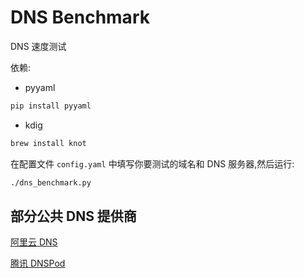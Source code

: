 # DNS Benchmark

DNS 速度测试

依赖:

- pyyaml

```sh
pip install pyyaml
```

- kdig

```sh
brew install knot
```

在配置文件 `config.yaml` 中填写你要测试的域名和 DNS 服务器,然后运行:

```sh
./dns_benchmark.py
````

## 部分公共 DNS 提供商

[阿里云 DNS](https://www.alidns.com/)

[腾讯 DNSPod](https://www.dnspod.cn/products/publicdns)


